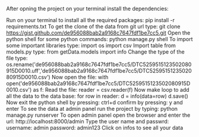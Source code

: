 After opning the project on your terminal install the dependencies:

Run on your terminal to install all the required packages:
	pip install -r requirements.txt
To get the clone of the data from git url type:
	git clone https://gist.github.com/de956088bab2a9168c7647fdf1be7cc5.git
Open the python shell for some python commands:
	python manage.py shell
To import some important libraries type:
	import os
	import csv
Import table from models.py type:
	from getData.models import info
Change the type of the file type:
	os.rename('de956088bab2a9168c7647fdf1be7cc5/DTC5259515123502080915D0010.uff','de956088bab2a9168c7647fdf1be7cc5/DTC5259515123502080915D0010.csv')
Now open the file:
	with open('de956088bab2a9168c7647fdf1be7cc5/DTC5259515123502080915D0010.csv') as f:
Read the file:
	reader = csv.reader(f)
Now make loop to add all the data to the data base:
	for row in reader:
		d = info(data=row)
		d.save()
Now exit the python shell by pressing:
	ctrl+d
confirm by pressing:
	y and enter
To see the data at admin panel run the project by typing:
	python manage.py runserver
To open admin panel open the browser and enter the url:
	http://localhost:8000/admin
Type the user name and passwrd:
	username: admin
	password: admin123
Click on infos to see all your data
